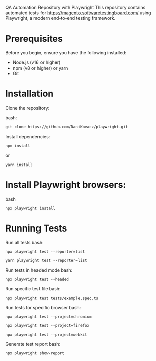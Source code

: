 QA Automation Repository with Playwright
This repository contains automated tests for https://magento.softwaretestingboard.com/ using Playwright, a modern end-to-end testing framework.

# Prerequisites
Before you begin, ensure you have the following installed:

- Node.js (v16 or higher)
- npm (v8 or higher) or yarn
- Git

# Installation
Clone the repository:

bash:
```
git clone https://github.com/DaniKovacz/playwright.git
```

Install dependencies:
``` bash
npm install

```
or
```
yarn install
```
# Install Playwright browsers:

bash
```
npx playwright install
```

# Running Tests
Run all tests
bash:
```
npx playwright test --reporter=list
```
```
yarn playwright test --reporter=list
```

Run tests in headed mode
bash: 
```
npx playwright test --headed
```

Run specific test file
bash:
```
npx playwright test tests/example.spec.ts
```

Run tests for specific browser
bash: 
```
npx playwright test --project=chromium 
```
```
npx playwright test --project=firefox
```
```
npx playwright test --project=webkit
```
Generate test report
bash:
```
npx playwright show-report
```
